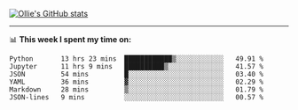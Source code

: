 <!--
**icedpanda/icedpanda** is a ✨ _special_ ✨ repository because its `README.md` (this file) appears on your GitHub profile.

Here are some ideas to get you started:

- 🔭 I’m currently working on ...
- 🌱 I’m currently learning ...
- 👯 I’m looking to collaborate on ...
- 🤔 I’m looking for help with ...
- 💬 Ask me about ...
- 📫 How to reach me: ...
- 😄 Pronouns: ...
- ⚡ Fun fact: ...
-->
[![Ollie's GitHub stats](https://github-readme-stats-icedpanda.vercel.app/api?username=icedpanda&count_private=true&show_icons=true)](https://github.com/icedpanda)

---
📊 **This week I spent my time on:**
<!--START_SECTION:waka-->

```text
Python       13 hrs 23 mins  ████████████▒░░░░░░░░░░░░   49.91 %
Jupyter      11 hrs 9 mins   ██████████▒░░░░░░░░░░░░░░   41.57 %
JSON         54 mins         █░░░░░░░░░░░░░░░░░░░░░░░░   03.40 %
YAML         36 mins         ▓░░░░░░░░░░░░░░░░░░░░░░░░   02.29 %
Markdown     28 mins         ▒░░░░░░░░░░░░░░░░░░░░░░░░   01.79 %
JSON-lines   9 mins          ░░░░░░░░░░░░░░░░░░░░░░░░░   00.57 %
```

<!--END_SECTION:waka-->
